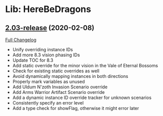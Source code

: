 # Lib: HereBeDragons

## [2.03-release](https://github.com/Nevcairiel/HereBeDragons/tree/2.03-release) (2020-02-08)
[Full Changelog](https://github.com/Nevcairiel/HereBeDragons/compare/2.02-release...2.03-release)

- Unify overriding instance IDs  
- Add more 8.3 vision phasing IDs  
- Update TOC for 8.3  
- Add static override for the minor vision in the Vale of Eternal Bossoms  
- Check for existing static overrides as well  
- Avoid dynamically mapping instances in both directions  
- Properly mark variables as unused  
- Add Uldum N'zoth Invasion Scenario override  
- Add Arms Warrior Artifact Scenario override  
- Add a dynamic instance ID override tracker for unknown scenarios  
- Consistently specify an error level  
- Add a type check for showFlag, otherwise it might error later  
